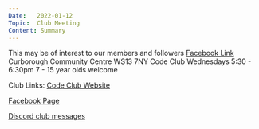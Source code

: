 ```yaml
---
Date:   2022-01-12
Topic:  Club Meeting
Content: Summary
---
```

This may be of interest to our members and followers
[Facebook Link](https://www.facebook.com/1481985248595237/posts/4486212371505828/)
Curborough Community Centre
WS13 7NY
Code Club
Wednesdays 5:30 - 6:30pm
7 - 15 year olds welcome

Club Links:
[Code Club Website](https://lichfield-code-club.github.io/)

[Facebook Page](https://www.facebook.com/LichfieldCoders)

[Discord club messages](https://discord.gg/szz6xGK)
